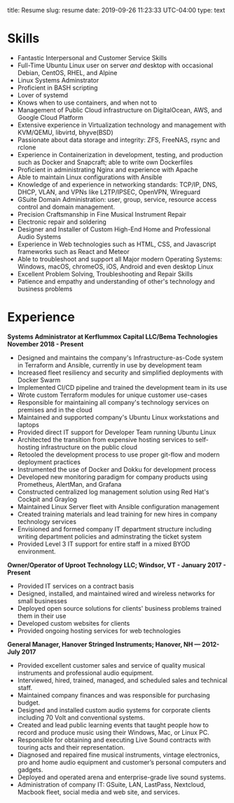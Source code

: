 title: Resume
slug: resume
date: 2019-09-26 11:23:33 UTC-04:00
type: text


# Skills

  * Fantastic Interpersonal and Customer Service Skills
  * Full-Time Ubuntu Linux user on server *and* desktop with occasional Debian, CentOS, RHEL, and Alpine
  * Linux Systems Adminstrator
  * Proficient in BASH scripting
  * Lover of systemd
  * Knows when to use containers, and when not to
  * Management of Public Cloud infrastructure on DigitalOcean, AWS, and Google Cloud Platform
  * Extensive experience in Virtualization technology and management with KVM/QEMU, libvirtd, bhyve(BSD)
  * Passionate about data storage and integrity: ZFS, FreeNAS, rsync and rclone
  * Experience in Containerization in development, testing, and production such as Docker and Snapcraft; able to write own Dockerfiles
  * Proficient in administrating Nginx and experience with Apache
  * Able to maintain Linux configurations with Ansible
  * Knowledge of and experience in networking standards: TCP/IP, DNS, DHCP, VLAN, and VPNs like L2TP/IPSEC, OpenVPN, Wireguard 
  * GSuite Domain Administration: user, group, service, resource access control and domain management.
  * Precision Craftsmanship in Fine Musical Instrument Repair
  * Electronic repair and soldering
  * Designer and Installer of Custom High-End Home and Professional Audio Systems
  * Experience in Web technologies such as HTML, CSS, and Javascript frameworks such as React and Meteor
  * Able to troubleshoot and support all Major modern Operating Systems: Windows, macOS, chromeOS, iOS, Android and even desktop Linux
  * Excellent Problem Solving, Troubleshooting and Repair Skills
  * Patience and empathy and understanding of other's technology and business problems

# Experience

**Systems Administrator at Kerflummox Capital LLC/Bema Technologies November 2018 - Present**

  * Designed and maintains the company's Infrastructure-as-Code system in Terraform and Ansible, currently in use by development team
  * Increased fleet resiliency and security and simplified deployments with Docker Swarm
  * Implemented CI/CD pipeline and trained the development team in its use
  * Wrote custom Terraform modules for unique customer use-cases
  * Responsible for maintaining all company's technology services on premises and in the cloud
  * Maintained and supported company's Ubuntu Linux workstations and laptops
  * Provided direct IT support for Developer Team running Ubuntu Linux
  * Architected the transition from expensive hosting services to self-hosting infrastructure on the public cloud
  * Retooled the development process to use proper git-flow and modern deployment practices
  * Instrumented the use of Docker and Dokku for development process
  * Developed new monitoring paradigm for company products using Prometheus, AlertMan, and Grafana
  * Constructed centralized log management solution using Red Hat's Cockpit and Graylog
  * Maintained Linux Server fleet with Ansible configuration management
  * Created training materials and lead training for new hires in company technology services
  * Envisioned and formed company IT department structure including writing department policies and adminstrating the ticket system
  * Provided Level 3 IT support for entire staff in a mixed BYOD environment.

**Owner/Operator of Uproot Technology LLC; Windsor, VT - January 2017 - Present**

  * Provided IT services on a contract basis
  * Designed, installed, and maintained wired and wireless networks for small businesses
  * Deployed open source solutions for clients' business problems trained them in their use
  * Developed custom websites for clients
  * Provided ongoing hosting services for web technologies

**General Manager, Hanover Stringed Instruments; Hanover, NH — 2012-July 2017**

  * Provided excellent customer sales and service of quality musical instruments and professional audio equipment.
  * Interviewed, hired, trained, managed, and scheduled sales and technical staff. 
  * Maintained company finances and was responsible for purchasing budget.
  * Designed and installed custom audio systems for corporate clients including 70 Volt and conventional systems. 
  * Created and lead public learning events that taught people how to record and produce music using their Windows, Mac, or Linux PC.
  * Responsible for obtaining and executing Live Sound contracts with touring acts and their representation.
  * Diagnosed and repaired fine musical instruments, vintage electronics, pro and home audio equipment and customer’s personal computers and gadgets. 
  * Deployed and operated arena and enterprise-grade live sound systems.
  * Administration of company IT: GSuite, LAN, LastPass, Nextcloud, Macbook fleet, social media and web site, and services.